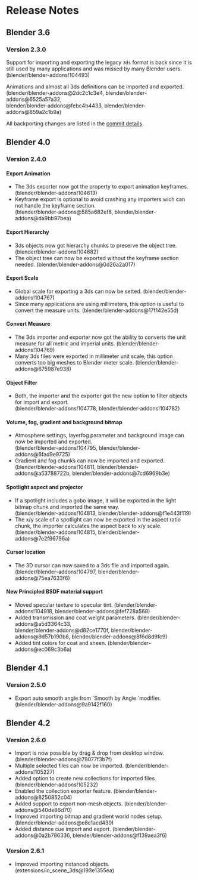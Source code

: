 # Release Notes

## Blender 3.6

### Version 2.3.0

Support for importing and exporting the legacy `3ds` format is back
since it is still used by many applications and was missed by many
Blender users.  
(blender/blender-addons!104493)

Animations and almost all 3ds definitions can be imported and exported.  
(blender/blender-addons@2dc2c1c3e4, 
blender/blender-addons@6525a57a32,  
blender/blender-addons@febc4b4433, 
blender/blender-addons@859a2c1b9a)

All backporting changes are listed in the [commit details](https://projects.blender.org/blender/blender-addons/commit/c7a4b16aed).


## Blender 4.0

### Version 2.4.0

#### Export Animation
- The 3ds exporter now got the property to export animation keyframes.
  (blender/blender-addons!104613)
- Keyframe export is optional to avoid crashing any importers wich can
  not handle the keyframe section.  
  (blender/blender-addons@585a682ef8,
  blender/blender-addons@da9bb97bea)

#### Export Hierarchy
- 3ds objects now got hierarchy chunks to preserve the object tree. (blender/blender-addons!104682)
- The object tree can now be exported without the keyframe section
  needed. (blender/blender-addons@0d26a2a017)

#### Export Scale
- Global scale for exporting a 3ds can now be setted. (blender/blender-addons!104767)
- Since many applications are using millimeters, this option is useful
  to convert the measure units.
  (blender/blender-addons@17f142e55d)

#### Convert Measure
- The 3ds importer and exporter now got the ability to converts the unit
  measure for all metric and imperial units. (blender/blender-addons!104769)
- Many 3ds files were exported in millimeter unit scale, this option
  converts too big meshes to Blender meter scale.
  (blender/blender-addons@675987e938)

#### Object Filter
- Both, the importer and the exporter got the new option to filter
  objects for import and export.  
  (blender/blender-addons!104778, blender/blender-addons!104782)

#### Volume, fog, gradient and background bitmap
- Atmosphere settings, layerfog parameter and background image can now
  be imported and exported.  
  (blender/blender-addons!104795, blender/blender-addons@6fad9e9725)
- Gradient and fog chunks can now be imported and exported.  
  (blender/blender-addons!104811, blender/blender-addons@a53788722b,
  blender/blender-addons@7cd6969b3e)

#### Spotlight aspect and projector
- If a spotlight includes a gobo image, it will be exported in the light
  bitmap chunk and imported the same way.  
  (blender/blender-addons!104813, blender/blender-addons@f1e443f119)
- The x/y scale of a spotlight can now be exported in the aspect ratio
  chunk, the importer calculates the aspect back to x/y scale.  
  (blender/blender-addons!104815, blender/blender-addons@7e2f96796a)

#### Cursor location
- The 3D cursor can now saved to a 3ds file and imported again. (blender/blender-addons!104797,
  blender/blender-addons@75ea7633f6)

#### New Principled BSDF material support
- Moved specular texture to specular tint. (blender/blender-addons!104918,
  blender/blender-addons@fef728a568)
- Added transmission and coat weight parameters. (blender/blender-addons@a5d3364c33,  
  blender/blender-addons@d82ce1770f, blender/blender-addons@9d57b190b8, blender/blender-addons@8f6d8d9fc9)
- Added tint colors for coat and sheen.
  (blender/blender-addons@ec069c3b6a)


## Blender 4.1

### Version 2.5.0

- Export auto smooth angle from ´Smooth by Angle ´modifier.
  (blender/blender-addons@9a9142f160)


## Blender 4.2

### Version 2.6.0

- Import is now possible by drag & drop from desktop window.
  (blender/blender-addons@79077f3b7f)
- Multiple selected files can now be imported.
  (blender/blender-addons!105227)
- Added option to create new collections for imported files.
  (blender/blender-addons!105232)
- Enabled the collection exporter feature.
  (blender/blender-addons@8250852c04)
- Added support to export non-mesh objects.
  (blender/blender-addons@540de86d70)
- Improved importing bitmap and gradient world nodes setup.
  (blender/blender-addons@e8c1acd430)
- Added distance cue import and export.
  (blender/blender-addons@0a2b786336, blender/blender-addons@f139aea3f6)

### Version 2.6.1

- Improved importing instanced objects. (extensions/io_scene_3ds@193e1355ea)
